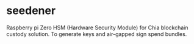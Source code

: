 # seedener
Raspberry pi Zero HSM (Hardware Security Module) for Chia blockchain custody solution. To generate  keys and air-gapped sign spend bundles.
